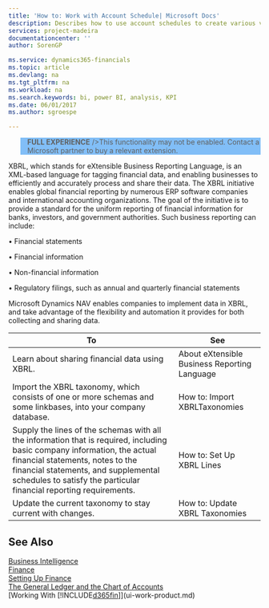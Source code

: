 ```yaml
---
title: 'How to: Work with Account Schedule| Microsoft Docs'
description: Describes how to use account schedules to create various views and report for analyzing financials performance data.
services: project-madeira
documentationcenter: ''
author: SorenGP

ms.service: dynamics365-financials
ms.topic: article
ms.devlang: na
ms.tgt_pltfrm: na
ms.workload: na
ms.search.keywords: bi, power BI, analysis, KPI
ms.date: 06/01/2017
ms.author: sgroespe

---
```

<blockquote STYLE="background: #81BEF7;border-left:None"><b>FULL EXPERIENCE</b> />This functionality may not be enabled. Contact a Microsoft partner to buy a relevant extension. </blockquote>

XBRL, which stands for eXtensible Business Reporting Language, is an XML-based language for tagging financial data, and enabling businesses to efficiently and accurately process and share their data. The XBRL initiative enables global financial reporting by numerous ERP software companies and international accounting organizations. The goal of the initiative is to provide a standard for the uniform reporting of financial information for banks, investors, and government authorities. Such business reporting can include:

• Financial statements

• Financial information

• Non-financial information

• Regulatory filings, such as annual and quarterly financial statements

Microsoft Dynamics NAV enables companies to implement data in XBRL, and take advantage of the flexibility and automation it provides for both collecting and sharing data.

|**To**|**See**|  
|------------|-------------|  
|Learn about sharing financial data using XBRL.|About eXtensible Business Reporting Language|  
|Import the XBRL taxonomy, which consists of one or more schemas and some linkbases, into your company database.|How to: Import XBRLTaxonomies|  
|Supply the lines of the schemas with all the information that is required, including basic company information, the actual financial statements, notes to the financial statements, and supplemental schedules to satisfy the particular financial reporting requirements.|How to: Set Up XBRL Lines|  
|Update the current taxonomy to stay current with changes.|How to: Update XBRL Taxonomies|

## See Also
[Business Intelligence](bi.md)  
[Finance](finance.md)  
[Setting Up Finance](finance-setup-finance.md)  
[The General Ledger and the Chart of Accounts](finance-general-ledger.md)  
[Working With [!INCLUDE[d365fin](includes/d365fin_md.md)]](ui-work-product.md)  
